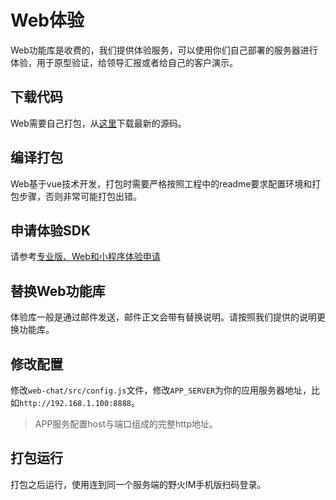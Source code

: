# Web体验
Web功能库是收费的，我们提供体验服务，可以使用你们自己部署的服务器进行体验，用于原型验证，给领导汇报或者给自己的客户演示。

## 下载代码
Web需要自己打包，从[这里](https://github.com/wildfirechat/web-chat)下载最新的源码。

## 编译打包
Web基于vue技术开发，打包时需要严格按照工程中的readme要求配置环境和打包步骤，否则非常可能打包出错。

## 申请体验SDK
请参考[专业版、Web和小程序体验申请](trial.md)

## 替换Web功能库
体验库一般是通过邮件发送，邮件正文会带有替换说明。请按照我们提供的说明更换功能库。

## 修改配置
修改```web-chat/src/config.js```文件，修改```APP_SERVER```为你的应用服务器地址，比如```http://192.168.1.100:8888```。
> APP服务配置host与端口组成的完整http地址。

## 打包运行
打包之后运行，使用连到同一个服务端的野火IM手机版扫码登录。
